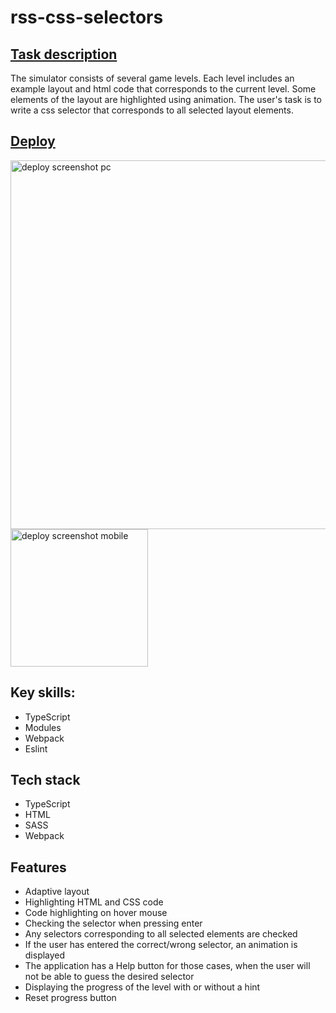 # rss-css-selectors

## [Task description](https://github.com/rolling-scopes-school/tasks/blob/master/tasks/rs-css.md) 
The simulator consists of several game levels. Each level includes an example layout and html code that corresponds to the current level. Some elements of the layout are highlighted using animation. The user's task is to write a css selector that corresponds to all selected layout elements.


## [Deploy](https://maxxx1mhr.github.io/momentum/momentum/)

<img  src="https://github.com/Maxxx1mHR/rss-css-selectors/assets/44443884/1c68880d-616a-4a6e-93f1-e32e1f009648" alt="deploy screenshot pc" width="590">
<img  src="https://github.com/Maxxx1mHR/rss-css-selectors/assets/44443884/b3f11d90-1558-4048-beb4-7f73bcc48396" alt="deploy screenshot mobile" width="220">  

## Key skills:
* TypeScript
* Modules
* Webpack
* Eslint

## Tech stack
* TypeScript
* HTML
* SASS
* Webpack

## Features
* Adaptive layout
* Highlighting HTML and CSS code
* Code highlighting on hover mouse
* Checking the selector when pressing enter
* Any selectors corresponding to all selected elements are checked
* If the user has entered the correct/wrong selector, an animation is displayed
* The application has a Help button for those cases, when the user will not be able to guess the desired selector
* Displaying the progress of the level with or without a hint
* Reset progress button


